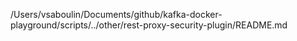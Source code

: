 /Users/vsaboulin/Documents/github/kafka-docker-playground/scripts/../other/rest-proxy-security-plugin/README.md